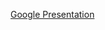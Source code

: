 [Google Presentation](https://docs.google.com/presentation/d/13RbZNL5pZweyOkABSYCyi_doUOGuURlMYs3oAIFFmfg/edit#slide=id.p)
